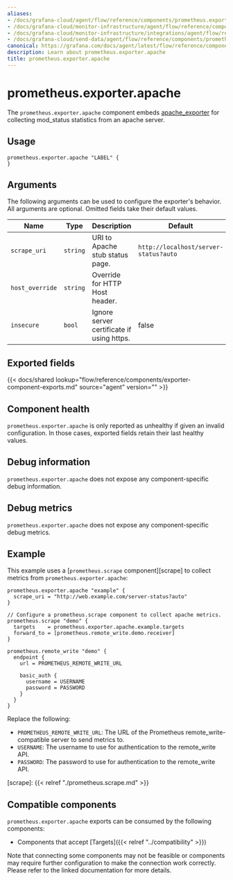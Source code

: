 ```yaml
---
aliases:
- /docs/grafana-cloud/agent/flow/reference/components/prometheus.exporter.apache/
- /docs/grafana-cloud/monitor-infrastructure/agent/flow/reference/components/prometheus.exporter.apache/
- /docs/grafana-cloud/monitor-infrastructure/integrations/agent/flow/reference/components/prometheus.exporter.apache/
- /docs/grafana-cloud/send-data/agent/flow/reference/components/prometheus.exporter.apache/
canonical: https://grafana.com/docs/agent/latest/flow/reference/components/prometheus.exporter.apache/
description: Learn about prometheus.exporter.apache
title: prometheus.exporter.apache
---
```


# prometheus.exporter.apache

The `prometheus.exporter.apache` component embeds
[apache_exporter](https://github.com/Lusitaniae/apache_exporter) for collecting mod_status statistics from an apache server.

## Usage

```river
prometheus.exporter.apache "LABEL" {
}
```

## Arguments

The following arguments can be used to configure the exporter's behavior.
All arguments are optional. Omitted fields take their default values.

| Name            | Type     | Description                               | Default                               | Required |
| --------------- | -------- | ----------------------------------------- | ------------------------------------- | -------- |
| `scrape_uri`    | `string` | URI to Apache stub status page.           | `http://localhost/server-status?auto` | no       |
| `host_override` | `string` | Override for HTTP Host header.            |                                       | no       |
| `insecure`      | `bool`   | Ignore server certificate if using https. | false                                 | no       |

## Exported fields

{{< docs/shared lookup="flow/reference/components/exporter-component-exports.md" source="agent" version="<AGENT VERSION>" >}}

## Component health

`prometheus.exporter.apache` is only reported as unhealthy if given
an invalid configuration. In those cases, exported fields retain their last
healthy values.

## Debug information

`prometheus.exporter.apache` does not expose any component-specific
debug information.

## Debug metrics

`prometheus.exporter.apache` does not expose any component-specific
debug metrics.

## Example

This example uses a [`prometheus.scrape` component][scrape] to collect metrics
from `prometheus.exporter.apache`:

```river
prometheus.exporter.apache "example" {
  scrape_uri = "http://web.example.com/server-status?auto"
}

// Configure a prometheus.scrape component to collect apache metrics.
prometheus.scrape "demo" {
  targets    = prometheus.exporter.apache.example.targets
  forward_to = [prometheus.remote_write.demo.receiver]
}

prometheus.remote_write "demo" {
  endpoint {
    url = PROMETHEUS_REMOTE_WRITE_URL

    basic_auth {
      username = USERNAME
      password = PASSWORD
    }
  }
}
```

Replace the following:

- `PROMETHEUS_REMOTE_WRITE_URL`: The URL of the Prometheus remote_write-compatible server to send metrics to.
- `USERNAME`: The username to use for authentication to the remote_write API.
- `PASSWORD`: The password to use for authentication to the remote_write API.

[scrape]: {{< relref "./prometheus.scrape.md" >}}

<!-- START GENERATED COMPATIBLE COMPONENTS -->

## Compatible components

`prometheus.exporter.apache` exports can be consumed by the following components:

- Components that accept [Targets]({{< relref "../compatibility" >}})

Note that connecting some components may not be feasible or components may require further configuration to make the connection work correctly. Please refer to the linked documentation for more details.


<!-- END GENERATED COMPATIBLE COMPONENTS -->
